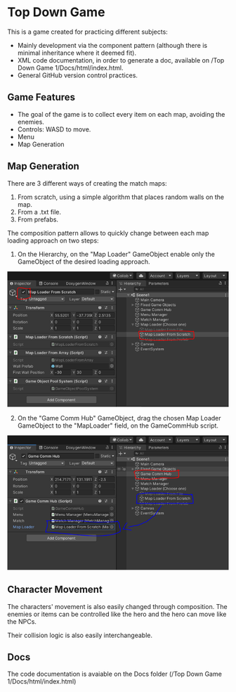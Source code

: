 # Top Down Game

This is a game created for practicing different subjects:
* Mainly development via the component pattern (although there is minimal inheritance where it deemed fit).
* XML code documentation, in order to generate a doc, available on /Top Down Game 1/Docs/html/index.html.
* General GitHub version control practices.

## Game Features
* The goal of the game is to collect every item on each map, avoiding the enemies.
* Controls: WASD to move.
* Menu
* Map Generation

## Map Generation
There are 3 different ways of creating the match maps:
1. From scratch, using a simple algorithm that places random walls on the map.
2. From a .txt file.
3. From prefabs.

The composition pattern allows to quickly change between each map loading approach on two steps:

1. On the Hierarchy, on the "Map Loader" GameObject enable only the GameObject of the desired loading approach.

![Test Image](RepoImages/MapLoadingApproachChange1.PNG)

2. On the "Game Comm Hub" GameObject, drag the chosen Map Loader GameObject to the "MapLoader" field, on the GameCommHub script.

![Test Image](RepoImages/MapLoadingApproachChange2.PNG)

## Character Movement

The characters' movement is also easily changed through composition. The enemies or items can be controlled like the hero and the hero can move like the NPCs.

Their collision logic is also easily interchangeable.

## Docs

The code documentation is avaiable on the Docs folder (/Top Down Game 1/Docs/html/index.html)
